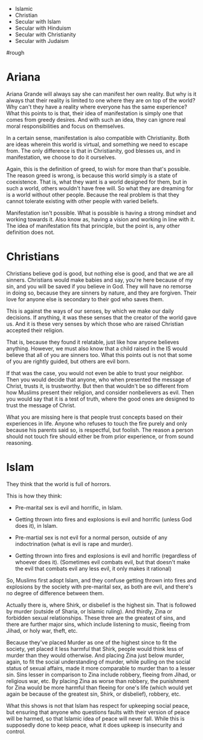 - Islamic
- Christian
- Secular with Islam
- Secular with Hinduism
- Secular with Christianity
- Secular with Judaism

#rough
# Ariana
Ariana Grande will always say she can manifest her own reality.
But why is it always that their reality is limited to one where they are on top of the world?
Why can't they have a reality where everyone has the same experience?
What this points to is that, their idea of manifestation is simply one that comes from greedy desires.
And with such an idea, they can ignore real moral responsibilities and focus on themselves.

In a certain sense, manifestation is also compatible with Christianity.
Both are ideas wherein this world is virtual, and something we need to escape from.
The only difference is that in Christianity, god blesses us, and in manifestation, we choose to do it ourselves.

Again, this is the definition of greed, to wish for more than that's possible.
The reason greed is wrong, is because this world simply is a state of coexistence.
That is, what they want is a world designed for them, but in such a world, others wouldn't have free will.
So what they are dreaming for is a world without other people.
Because the real problem is that they cannot tolerate existing with other people with varied beliefs.

Manifestation isn't possible.
What is possible is having a strong mindset and working towards it.
Also know as, having a vision and working in line with it.
The idea of manifestation fits that principle, but the point is, any other definition does not.
# Christians
Christians believe god is good, but nothing else is good, and that we are all sinners.
Christians would make babies and say, you're here because of my sin, and you will be saved if you believe in God.
They will have no remorse in doing so, because they are sinners by nature, and they are forgiven.
Their love for anyone else is secondary to their god who saves them.

This is against the ways of our senses, by which we make our daily decisions.
If anything, it was these senses that the creator of the world gave us.
And it is these very senses by which those who are raised Christian accepted their religion.

That is, because they found it relatable, just like how anyone believes anything.
However, we must also know that a child raised in the IS would believe that all of you are sinners too.
What this points out is not that some of you are rightly guided, but others are evil born.

If that was the case, you would not even be able to trust your neighbor.
Then you would decide that anyone, who when presented the message of Christ, trusts it, is trustworthy.
But then that wouldn't be so different from how Muslims present their religion, and consider nonbelievers as evil.
Then you would say that it is a test of truth, where the good ones are designed to trust the message of Christ.

What you are missing here is that people trust concepts based on their experiences in life.
Anyone who refuses to touch the fire purely and only because his parents said so, is respectful, but foolish.
The reason a person should not touch fire should either be from prior experience, or from sound reasoning.

# Islam

They think that the world is full of horrors.

This is how they think:

- Pre-marital sex is evil and horrific, in Islam.
- Getting thrown into fires and explosions is evil and horrific (unless God does it), in Islam.

- Pre-martial sex is not evil for a normal person, outside of any indoctrination (what is evil is rape and murder).
- Getting thrown into fires and explosions is evil and horrific (regardless of whoever does it). (Sometimes evil combats evil, but that doesn't make the evil that combats evil any less evil, it only makes it rational)

So, Muslims first adopt Islam, and they confuse getting thrown into fires and explosions by the society with pre-marital sex, as both are evil, and there's no degree of difference between them.

Actually there is, where Shirk, or disbelief is the highest sin. That is followed by murder (outside of Sharia, or Islamic ruling). And thirdly, Zina or forbidden sexual relationships. These three are the greatest of sins, and there are further major sins, which include listening to music, fleeing from Jihad, or holy war, theft, etc.

Because they've placed Murder as one of the highest since to fit the society, yet placed it less harmful that Shirk, people would think less of murder than they would otherwise. And placing Zina just below murder, again, to fit the social understanding of murder, while pulling on the social status of sexual affairs, made it more comparable to murder than to a lesser sin. Sins lesser in comparison to Zina include robbery, fleeing from Jihad, or religious war, etc. By placing Zina as worse than robbery, the punishment for Zina would be more harmful than fleeing for one's life (which would yet again be because of the greatest sin, Shirk, or disbelief), robbery, etc.

What this shows is not that Islam has respect for upkeeping social peace, but ensuring that anyone who questions faults with their version of peace will be harmed, so that Islamic idea of peace will never fall. While this is supposedly done to keep peace, what it does upkeep is insecurity and control.